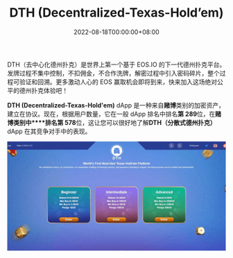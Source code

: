 ﻿---
title: "DTH (Decentralized-Texas-Hold’em)"
description: "DTH（去中心化德州扑克）"
date: 2022-08-18T00:00:00+08:00
lastmod: 2022-08-18T00:00:00+08:00
draft: false
authors: ["boogArno"]
featuredImage: "dth-decentralized-texas-hold-em.png"
tags: ["Gambling","DTH (Decentralized-Texas-Hold’em)"]
categories: ["nfts"]
nfts: ["Gambling"]
blockchain: "EOS"
website: "https://dtheos.com/"
twitter: "https://twitter.com/DTH_eos"
discord: ""
telegram: ""
github: ""
youtube: ""
twitch: ""
facebook: ""
instagram: ""
reddit: ""
medium: ""
steam: ""
gitbook: ""
googleplay: ""
appstore: ""
status: "Live"
weight: 
lightgallery: true
toc: true
pinned: false
recommend: false
recommend1: false
---
DTH（去中心化德州扑克）是世界上第一个基于 EOS.IO 的下一代德州扑克平台。发牌过程不集中控制，不扣佣金，不合作洗牌，解密过程中引入密码碎片，整个过程可验证和回溯。更多激动人心的 EOS 赢取机会即将到来，快来加入这场绝对公平的德州扑克体验吧！

**DTH (Decentralized-Texas-Hold'em)** dApp 是一种来自**赌博**类别的加密资产，建立在协议。现在，根据用户数量，它在一般 dApp 排名中排名**第 289**位，在**赌博类别中****排名第 578**位，这让您可以很好地了解**DTH（分散式德州扑克）** dApp 在其竞争对手中的表现。

![2fcdf98bcef84846a971ffa7be0ac3ec](2fcdf98bcef84846a971ffa7be0ac3ec.jpg)